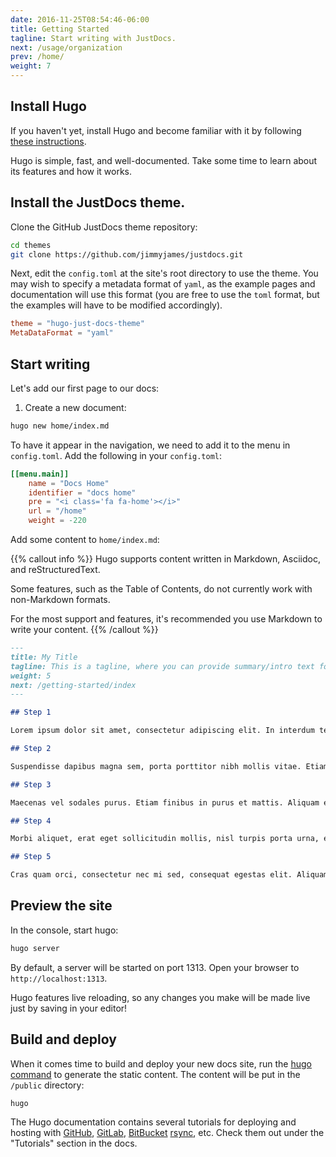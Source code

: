 ```yaml
---
date: 2016-11-25T08:54:46-06:00
title: Getting Started
tagline: Start writing with JustDocs.
next: /usage/organization
prev: /home/
weight: 7
---
```


## Install Hugo

If you haven't yet, install Hugo and become familiar with it by following [these instructions](https://gohugo.io/overview/introduction/).

Hugo is simple, fast, and well-documented.
Take some time to learn about its features and how it works.

## Install the JustDocs theme.

Clone the GitHub JustDocs theme repository:

```bash
cd themes
git clone https://github.com/jimmyjames/justdocs.git
```

Next, edit the `config.toml` at the site's root directory to use the theme.
You may wish to specify a metadata format of `yaml`, as the example pages and documentation will use this format (you are free to use the `toml` format, but the examples will have to be modified accordingly).

```toml
theme = "hugo-just-docs-theme"
MetaDataFormat = "yaml"
```

## Start writing

Let's add our first page to our docs:

1. Create a new document:
```bash
hugo new home/index.md
```

To have it appear in the navigation, we need to add it to the menu in `config.toml`.
Add the following in your `config.toml`:

```toml
[[menu.main]]
    name = "Docs Home"
    identifier = "docs home"
    pre = "<i class='fa fa-home'></i>"
    url = "/home"
    weight = -220
```

Add some content to `home/index.md`:

{{% callout info %}}
Hugo supports content written in Markdown, Asciidoc, and reStructuredText.

Some features, such as the Table of Contents, do not currently work with non-Markdown formats.

For the most support and features, it's recommended you use Markdown to write your content.
{{% /callout %}}

```md
---
title: My Title
tagline: This is a tagline, where you can provide summary/intro text for your readers.
weight: 5
next: /getting-started/index
---

## Step 1

Lorem ipsum dolor sit amet, consectetur adipiscing elit. In interdum tellus et lacus egestas, at rutrum justo tincidunt. Donec facilisis enim purus, sit amet mattis mauris sollicitudin non. Nulla id tellus id erat viverra semper. Nulla mollis neque quis lacus viverra, ac posuere mi dictum. Aenean in tellus scelerisque, varius nunc efficitur, commodo velit. Nulla enim dui, vehicula eu ipsum eget, ultrices tincidunt nunc. Curabitur eu nulla et augue cursus luctus. Maecenas finibus dui lobortis laoreet euismod. Praesent nulla leo, dignissim imperdiet dapibus lacinia, auctor sed enim. Aenean in cursus dolor. Fusce ut odio id augue facilisis volutpat. Ut tincidunt metus vel enim auctor, lobortis interdum ligula fermentum.

## Step 2

Suspendisse dapibus magna sem, porta porttitor nibh mollis vitae. Etiam convallis tellus purus, sit amet ornare massa tempus vel. Nunc et leo in nisi aliquet pulvinar. Quisque ultricies at libero eu varius. Suspendisse tempor scelerisque libero eget facilisis. Mauris cursus tortor in arcu bibendum vestibulum. Aenean egestas libero non erat tristique, quis sodales sapien commodo. Suspendisse commodo tellus vitae tellus lacinia varius. Nullam semper orci quis ligula condimentum volutpat. Pellentesque malesuada lectus consequat sapien tristique, nec congue ligula vehicula. Class aptent taciti sociosqu ad litora torquent per conubia nostra, per inceptos himenaeos. Nulla facilisi.

## Step 3

Maecenas vel sodales purus. Etiam finibus in purus et mattis. Aliquam eget ornare ex. Donec tempor orci nec ex gravida mattis. Donec tincidunt blandit ante congue euismod. Cras imperdiet nulla vel nisi condimentum, sed imperdiet justo aliquet. Suspendisse potenti. Mauris scelerisque enim ut felis dictum euismod. Morbi elementum nibh ex, quis iaculis arcu lobortis ut. Duis sapien neque, bibendum ac leo ut, dictum pharetra diam. Duis sed finibus neque, quis semper metus. Donec vel enim sit amet ex pretium finibus ac at velit. Proin aliquam ex sit amet risus consequat viverra. Mauris sodales enim nec urna egestas, a congue odio egestas.

## Step 4

Morbi aliquet, erat eget sollicitudin mollis, nisl turpis porta urna, eget viverra lectus quam id justo. Duis nisi metus, fermentum nec venenatis a, congue a eros. Vivamus euismod sem ac egestas malesuada. Proin interdum nunc at vulputate tempus. Nunc egestas volutpat ante vitae auctor. Nullam in velit tincidunt, dapibus ipsum finibus, consequat sapien. Ut eget elit egestas, vehicula urna vitae, rutrum turpis. Phasellus finibus sit amet velit quis euismod. Quisque sagittis finibus finibus. In convallis mauris non rutrum placerat. Ut venenatis maximus aliquet. Donec sodales, lorem id pharetra luctus, erat ipsum vulputate urna, vel lacinia erat purus vitae mi. Ut vel justo eget elit lobortis fringilla. Vestibulum tincidunt et ex eu condimentum. Nunc volutpat lorem sollicitudin ipsum consequat, quis fringilla elit congue.

## Step 5

Cras quam orci, consectetur nec mi sed, consequat egestas elit. Aliquam id turpis massa. In efficitur elit felis, id tristique tellus finibus vel. Morbi mollis ullamcorper condimentum. Proin porta nibh non mi hendrerit sodales. Praesent neque nulla, tempus quis interdum ac, dictum vitae ligula. Nulla at facilisis arcu. Integer vitae tempus sem. Aliquam ut viverra nisl. Mauris malesuada ipsum eget ligula lacinia, quis convallis lacus commodo. In id cursus elit, non rhoncus justo.

```

## Preview the site

In the console, start hugo:

```bash
hugo server
```

By default, a server will be started on port 1313.
Open your browser to `http://localhost:1313`.

Hugo features live reloading, so any changes you make will be made live just by saving in your editor!

## Build and deploy

When it comes time to build and deploy your new docs site, run the [hugo command](https://gohugo.io/commands/hugo/) to generate the static content.
The content will be put in the `/public` directory:

```bash
hugo
```

The Hugo documentation contains several tutorials for deploying and hosting with [GitHub](https://gohugo.io/tutorials/github-pages-blog/), [GitLab](https://gohugo.io/tutorials/hosting-on-gitlab/), [BitBucket](https://gohugo.io/tutorials/hosting-on-bitbucket/) [rsync](https://gohugo.io/tutorials/deployment-with-rsync/), etc. 
Check them out under the "Tutorials" section in the docs.

